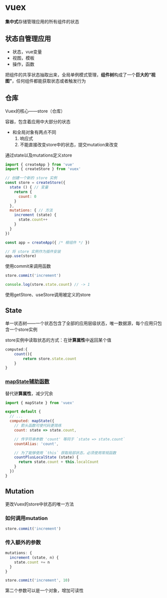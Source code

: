 # vuex

**集中式**存储管理应用的所有组件的状态

## 状态自管理应用

- 状态，vue变量
- 视图，模板
- 操作，函数

把组件的共享状态抽取出来，全局单例模式管理，**组件树**构成了一个**巨大的“视图”**，任何组件都能获取状态或者触发行为

## 仓库

Vuex的核心——store（仓库）

容器，包含着应用中大部分的状态

- 和全局对象有两点不同
  1. 响应式
  2. 不能直接改变store中的状态，提交mutation来改变

通过state以及mutations定义store

```javascript
import { createApp } from 'vue'
import { createStore } from 'vuex'

// 创建一个新的 store 实例
const store = createStore({
  state () { // 变量
    return {
      count: 0
    }
  },
  mutations: { // 方法
    increment (state) {
      state.count++
    }
  }
})

const app = createApp({ /* 根组件 */ })

// 将 store 实例作为插件安装
app.use(store)
```

使用commit来调用函数

```javascript
store.commit('increment')

console.log(store.state.count) // -> 1
```

使用getStore、useStore调用被定义的store

## State

单一状态树——一个状态包含了全部的应用层级状态，唯一数据源，每个应用只包含一个store实例

store实例中读取状态的方式：在**计算属性**中返回某个值

```js
computed:{
	count(){
		return store.state.count
	}
}
```

### [mapState辅助函数](https://vuex.vuejs.org/zh/guide/state.html#mapstate-%E8%BE%85%E5%8A%A9%E5%87%BD%E6%95%B0)

替代**计算属性**，减少冗余

```js
import { mapState } from 'vuex'

export default {
  // ...
  computed: mapState({
    // 箭头函数可使代码更简练
    count: state => state.count,

    // 传字符串参数 'count' 等同于 `state => state.count`
    countAlias: 'count',

    // 为了能够使用 `this` 获取局部状态，必须使用常规函数
    countPlusLocalState (state) {
      return state.count + this.localCount
    }
  })
}
```

## Mutation

更改Vuex的store中状态的唯一方法

### 如何调用mutation

```js
store.commit('increment')
```

### 传入额外的参数

```js
mutations: {
  increment (state, n) {
    state.count += n
  }
}

store.commit('increment', 10)
```

第二个参数可以是一个对象，增加可读性

